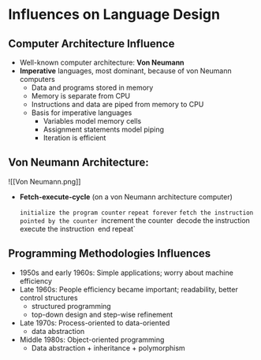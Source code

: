 
# Influences on Language Design

## Computer Architecture  Influence

- Well-known computer architecture: **Von Neumann**
- **Imperative** languages, most dominant, because of von Neumann computers
	- Data and programs stored in memory
	- Memory is separate from CPU
	- Instructions and data are piped from memory to CPU
	- Basis for imperative languages
		- Variables model memory cells
		- Assignment statements model piping
		- Iteration is efficient

## Von Neumann Architecture:

![[Von Neumann.png]]

- **Fetch-execute-cycle** (on a von Neumann architecture computer)

	`initialize the program counter`
	`repeat forever`
	`fetch the instruction pointed by the counter
		`increment the counter`
		`decode the instruction`
		`execute the instruction`
	`end repeat`

## Programming Methodologies Influences

- 1950s and early 1960s: Simple applications; worry about machine efficiency
- Late 1960s: People efficiency became important; readability, better control structures
	- structured programming
	- top-down design and step-wise refinement
- Late 1970s: Process-oriented to data-oriented
	- data abstraction
- Middle 1980s: Object-oriented programming
	- Data abstraction + inheritance + polymorphism
